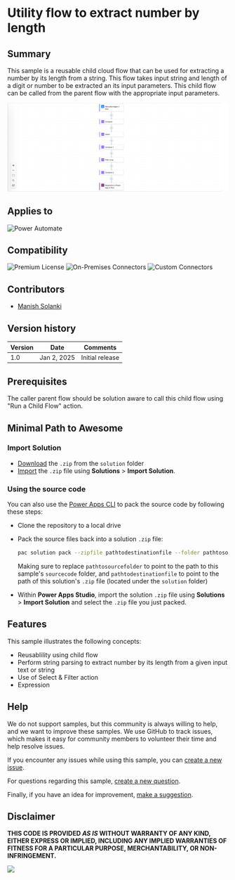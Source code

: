 # Utility flow to extract number by length

## Summary

This sample is a reusable child cloud flow that can be used for extracting a number by its length from a string. This flow takes input string and length of a digit or number to be extracted an its input parameters. This child flow can be called from the parent flow with the appropriate input parameters.

![Flow overview](/samples/utility-flow-to-extract-number-by-length/assets/flow-overview.png "Flow overview")

## Applies to

![Power Automate](https://img.shields.io/badge/Power%20Automate-Yes-green "Yes")

## Compatibility

![Premium License](https://img.shields.io/badge/Premium%20License-Not%20Required-green.svg "Does not use Premium license")
![On-Premises Connectors](https://img.shields.io/badge/On--Premises%20Connectors-No-green.svg "Does not use on-premise connectors")
![Custom Connectors](https://img.shields.io/badge/Custom%20Connectors-Not%20Required-green.svg "Does not use custom connectors")

## Contributors

* [Manish Solanki](https://github.com/Solanki-Manish)

## Version history

Version|Date|Comments
-------|----|--------
1.0|Jan 2, 2025|Initial release

## Prerequisites

The caller parent flow should be solution aware to call this child flow using "Run a Child Flow" action.

## Minimal Path to Awesome

### Import Solution

* [Download](./solution/utility-flow-to-extract-number-by-length.zip) the `.zip` from the `solution` folder
* [Import](https://learn.microsoft.com/en-us/power-apps/maker/data-platform/import-update-export-solutions) the `.zip` file using **Solutions** > **Import Solution**.

### Using the source code

You can also use the [Power Apps CLI](https://docs.microsoft.com/powerapps/developer/data-platform/powerapps-cli) to pack the source code by following these steps:

* Clone the repository to a local drive
* Pack the source files back into a solution `.zip` file:

  ```bash
  pac solution pack --zipfile pathtodestinationfile --folder pathtosourcefolder --processCanvasApps
  ```

  Making sure to replace `pathtosourcefolder` to point to the path to this sample's `sourcecode` folder, and `pathtodestinationfile` to point to the path of this solution's `.zip` file (located under the `solution` folder)
* Within **Power Apps Studio**, import the solution `.zip` file using **Solutions** > **Import Solution** and select the `.zip` file you just packed.

## Features

This sample illustrates the following concepts:

* Reusablility using child flow 
* Perform string parsing to extract number by its length from a given input text or string 
* Use of Select & Filter action
* Expression

## Help

We do not support samples, but this community is always willing to help, and we want to improve these samples. We use GitHub to track issues, which makes it easy for  community members to volunteer their time and help resolve issues.

If you encounter any issues while using this sample, you can [create a new issue](https://github.com/pnp/powerapps-samples/issues/new?assignees=&labels=Needs%3A+Triage+%3Amag%3A%2Ctype%3Abug-suspected&template=bug-report.yml&sample=utility-flow-to-extract-number-by-length&authors=@Solanki-Manish&title=utility-flow-to-extract-number-by-length).

For questions regarding this sample, [create a new question](https://github.com/pnp/powerapps-samples/issues/new?assignees=&labels=Needs%3A+Triage+%3Amag%3A%2Ctype%3Abug-suspected&template=question.yml&sample=utility-flow-to-extract-number-by-length&authors=@Solanki-Manish&title=utility-flow-to-extract-number-by-length).

Finally, if you have an idea for improvement, [make a suggestion](https://github.com/pnp/powerapps-samples/issues/new?assignees=&labels=Needs%3A+Triage+%3Amag%3A%2Ctype%3Abug-suspected&template=suggestion.yml&sample=utility-flow-to-extract-number-by-length&authors=@Solanki-Manish&title=utility-flow-to-extract-number-by-length).

## Disclaimer

**THIS CODE IS PROVIDED *AS IS* WITHOUT WARRANTY OF ANY KIND, EITHER EXPRESS OR IMPLIED, INCLUDING ANY IMPLIED WARRANTIES OF FITNESS FOR A PARTICULAR PURPOSE, MERCHANTABILITY, OR NON-INFRINGEMENT.**

<img src="https://m365-visitor-stats.azurewebsites.net/powerplatform-samples/samples/utility-flow-to-extract-number-by-length" aria-hidden="true" />
